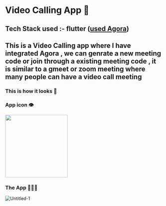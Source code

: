 # Video Calling App 📱
## Tech Stack used :- flutter (<a href="https://www.agora.io/en/?utm_source=google&utm_medium=cpc&utm_keyword=agora&utm_device=c&utm_campaign=brand-india&utm_content="><strong>used Agora</strong></a>)<br/>

## This is a Video Calling app where I have integrated Agora , we can genrate a new meeting code or join through a existing meeting code , it is similar to a gmeet or zoom meeting where many people can have a video call meeting

### This is how it looks 💫
### App icon 👁️
<img src="https://user-images.githubusercontent.com/75165587/149152399-51049560-41a2-4278-b916-9928aad921d3.jpg" width="200">

### The App 🤜🔥🤛
![Untitled-1]()
